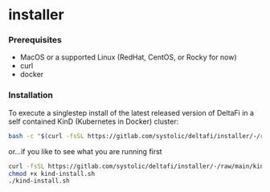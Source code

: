 # installer

### Prerequisites

- MacOS or a supported Linux (RedHat, CentOS, or Rocky for now)
- curl
- docker

### Installation

To execute a singlestep install of the latest released version of DeltaFi in a self contained KinD (Kubernetes in Docker) cluster:

```bash
bash -c "$(curl -fsSL https://gitlab.com/systolic/deltafi/installer/-/raw/main/kind-install.sh)"
```

or...if you like to see what you are running first

```bash
curl -fsSL https://gitlab.com/systolic/deltafi/installer/-/raw/main/kind-install.sh > kind-install.sh
chmod +x kind-install.sh
./kind-install.sh
```
